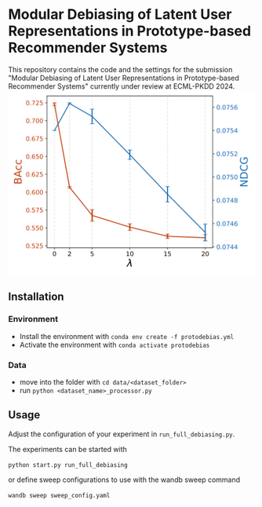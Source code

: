 # Modular Debiasing of Latent User Representations in Prototype-based Recommender Systems

This repository contains the code and the settings for the submission "Modular Debiasing of Latent User Representations in Prototype-based Recommender Systems" currently under review at ECML-PKDD 2024.
![MMD_Debiasing](./results/plots/gender_lfm2bdemobias_mmd_bacc_ndcg_lams.png "MMD Gender Debiasing")
## Installation

### Environment

- Install the environment with
  `conda env create -f protodebias.yml`
- Activate the environment with `conda activate protodebias`


### Data


- move into the folder with `cd data/<dataset_folder>`
- run `python <dataset_name>_processor.py`

## Usage

Adjust the configuration of your experiment in `run_full_debiasing.py`.

The experiments can be started with

`python start.py run_full_debiasing`

or define sweep configurations to use with the wandb sweep command

`wandb sweep sweep_config.yaml`